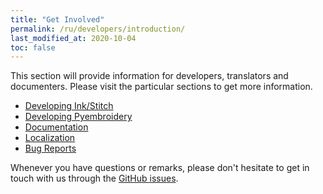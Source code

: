 ```yaml
---
title: "Get Involved"
permalink: /ru/developers/introduction/
last_modified_at: 2020-10-04
toc: false
---
```

This section will provide information for developers, translators and documenters.
Please visit the particular sections to get more information.

* [Developing Ink/Stitch](/developers/inkstitch/)
* [Developing Pyembroidery](/developers/pyembroidery/)
* [Documentation](/developers/documentation/)
* [Localization](/developers/localize/)
* [Bug Reports](/developers/report-bugs/)

Whenever you have questions or remarks, please don't hesitate to get in touch with us through the [GitHub issues](https://github.com/inkstitch/inkstitch/issues).

